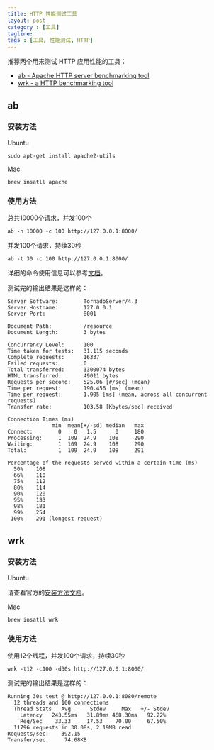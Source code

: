 ```yaml
---
title: HTTP 性能测试工具
layout: post
category : [工具]
tagline: 
tags : [工具, 性能测试, HTTP]
---
```


推荐两个用来测试 HTTP 应用性能的工具：

- [ab - Apache HTTP server benchmarking tool](https://httpd.apache.org/docs/2.4/programs/ab.html)
- [wrk - a HTTP benchmarking tool](https://github.com/wg/wrk)

## ab

### 安装方法

Ubuntu

	sudo apt-get install apache2-utils
	
Mac

	brew insatll apache
	
### 使用方法

总共10000个请求，并发100个

	ab -n 10000 -c 100 http://127.0.0.1:8000/
	
并发100个请求，持续30秒

	ab -t 30 -c 100 http://127.0.0.1:8000/
	
详细的命令使用信息可以参考[文档](https://httpd.apache.org/docs/2.4/programs/ab.html)。

测试完的输出结果是这样的：

```
Server Software:        TornadoServer/4.3
Server Hostname:        127.0.0.1
Server Port:            8001

Document Path:          /resource
Document Length:        3 bytes

Concurrency Level:      100
Time taken for tests:   31.115 seconds
Complete requests:      16337
Failed requests:        0
Total transferred:      3300074 bytes
HTML transferred:       49011 bytes
Requests per second:    525.06 [#/sec] (mean)
Time per request:       190.456 [ms] (mean)
Time per request:       1.905 [ms] (mean, across all concurrent requests)
Transfer rate:          103.58 [Kbytes/sec] received

Connection Times (ms)
              min  mean[+/-sd] median   max
Connect:        0    0   1.5      0     180
Processing:     1  109  24.9    108     290
Waiting:        1  109  24.9    108     290
Total:          1  109  24.9    108     291

Percentage of the requests served within a certain time (ms)
  50%    108
  66%    110
  75%    112
  80%    114
  90%    120
  95%    133
  98%    181
  99%    254
 100%    291 (longest request)
```

## wrk

### 安装方法

Ubuntu

请查看官方的[安装方法文档](https://github.com/wg/wrk/wiki/Installing-Wrk-on-Linux)。

Mac

	brew insatll wrk
	
### 使用方法

使用12个线程，并发100个请求，持续30秒

	wrk -t12 -c100 -d30s http://127.0.0.1:8000/
	
测试完的输出结果是这样的：

```
Running 30s test @ http://127.0.0.1:8080/remote
  12 threads and 100 connections
  Thread Stats   Avg      Stdev     Max   +/- Stdev
    Latency   243.55ms   31.89ms 468.30ms   92.22%
    Req/Sec    33.33     17.53    70.00     67.50%
  11796 requests in 30.08s, 2.19MB read
Requests/sec:    392.15
Transfer/sec:     74.68KB
```
